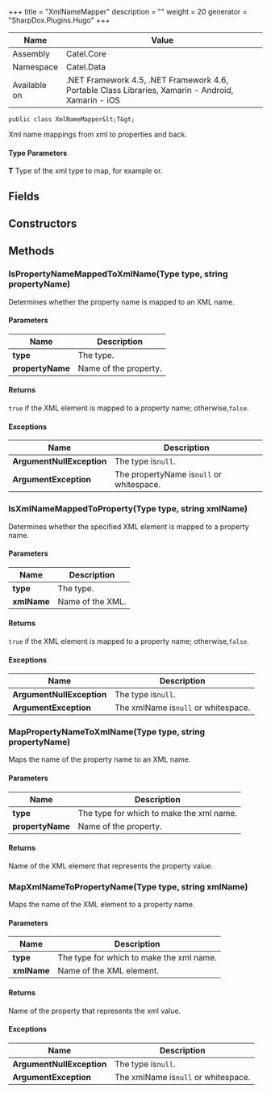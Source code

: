 

+++
title = "XmlNameMapper" 
description = ""
weight = 20
generator = "SharpDox.Plugins.Hugo"
+++

Name|Value
---|---
Assembly|Catel.Core
Namespace|Catel.Data
Available on|.NET Framework 4.5, .NET Framework 4.6, Portable Class Libraries, Xamarin - Android, Xamarin - iOS

```
public class XmlNameMapper&lt;T&gt;
```

Xml name mappings from xml to properties and back.

#### Type Parameters

**T**
Type of the xml type to map, for example or.

## Fields

## Constructors

## Methods

### IsPropertyNameMappedToXmlName(Type type, string propertyName)

Determines whether the property name is mapped to an XML name.

#### Parameters

Name|Description
---|---
**type**|The type.
**propertyName**|Name of the property.

#### Returns

`true` if the XML element is mapped to a property name; otherwise,`false`.

#### Exceptions

Name|Description
---|---
**ArgumentNullException**|The type is`null`.
**ArgumentException**|The propertyName is`null` or whitespace.

### IsXmlNameMappedToProperty(Type type, string xmlName)

Determines whether the specified XML element is mapped to a property name.

#### Parameters

Name|Description
---|---
**type**|The type.
**xmlName**|Name of the XML.

#### Returns

`true` if the XML element is mapped to a property name; otherwise,`false`.

#### Exceptions

Name|Description
---|---
**ArgumentNullException**|The type is`null`.
**ArgumentException**|The xmlName is`null` or whitespace.

### MapPropertyNameToXmlName(Type type, string propertyName)

Maps the name of the property name to an XML name.

#### Parameters

Name|Description
---|---
**type**|The type for which to make the xml name.
**propertyName**|Name of the property.

#### Returns

Name of the XML element that represents the property value.

### MapXmlNameToPropertyName(Type type, string xmlName)

Maps the name of the XML element to a property name.

#### Parameters

Name|Description
---|---
**type**|The type for which to make the xml name.
**xmlName**|Name of the XML element.

#### Returns

Name of the property that represents the xml value.

#### Exceptions

Name|Description
---|---
**ArgumentNullException**|The type is`null`.
**ArgumentException**|The xmlName is`null` or whitespace.

